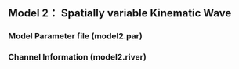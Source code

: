 ## Model 2： Spatially variable Kinematic Wave

### Model Parameter file (model2.par)

### Channel Information (model2.river)